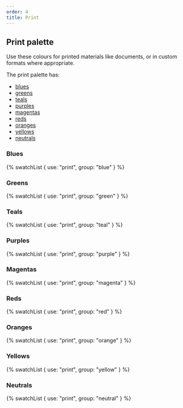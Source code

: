 ```yaml
---
order: 4
title: Print
---
```


## Print palette

Use these colours for printed materials like documents, or in custom formats where appropriate.

The print palette has:

- [blues](#blues)
- [greens](#greens)
- [teals](#teals)
- [purples](#purples)
- [magentas](#magentas)
- [reds](#reds)
- [oranges](#oranges)
- [yellows](#yellows)
- [neutrals](#neutrals)

### Blues

{% swatchList { use: "print", group: "blue" } %}

### Greens

{% swatchList { use: "print", group: "green" } %}

### Teals

{% swatchList { use: "print", group: "teal" } %}

### Purples

{% swatchList { use: "print", group: "purple" } %}

### Magentas

{% swatchList { use: "print", group: "magenta" } %}

### Reds

{% swatchList { use: "print", group: "red" } %}

### Oranges

{% swatchList { use: "print", group: "orange" } %}

### Yellows

{% swatchList { use: "print", group: "yellow" } %}

### Neutrals

{% swatchList { use: "print", group: "neutral" } %}
